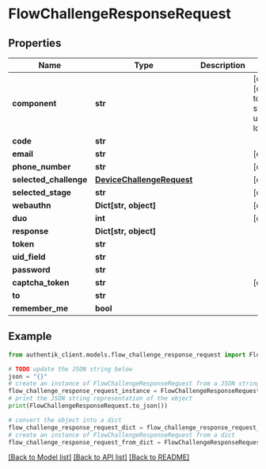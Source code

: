 # FlowChallengeResponseRequest


## Properties

Name | Type | Description | Notes
------------ | ------------- | ------------- | -------------
**component** | **str** |  | [optional] [default to 'ak-stage-user-login']
**code** | **str** |  | 
**email** | **str** |  | [optional] 
**phone_number** | **str** |  | [optional] 
**selected_challenge** | [**DeviceChallengeRequest**](DeviceChallengeRequest.md) |  | [optional] 
**selected_stage** | **str** |  | [optional] 
**webauthn** | **Dict[str, object]** |  | [optional] 
**duo** | **int** |  | [optional] 
**response** | **Dict[str, object]** |  | 
**token** | **str** |  | 
**uid_field** | **str** |  | 
**password** | **str** |  | 
**captcha_token** | **str** |  | [optional] 
**to** | **str** |  | 
**remember_me** | **bool** |  | 

## Example

```python
from authentik_client.models.flow_challenge_response_request import FlowChallengeResponseRequest

# TODO update the JSON string below
json = "{}"
# create an instance of FlowChallengeResponseRequest from a JSON string
flow_challenge_response_request_instance = FlowChallengeResponseRequest.from_json(json)
# print the JSON string representation of the object
print(FlowChallengeResponseRequest.to_json())

# convert the object into a dict
flow_challenge_response_request_dict = flow_challenge_response_request_instance.to_dict()
# create an instance of FlowChallengeResponseRequest from a dict
flow_challenge_response_request_from_dict = FlowChallengeResponseRequest.from_dict(flow_challenge_response_request_dict)
```
[[Back to Model list]](../README.md#documentation-for-models) [[Back to API list]](../README.md#documentation-for-api-endpoints) [[Back to README]](../README.md)


